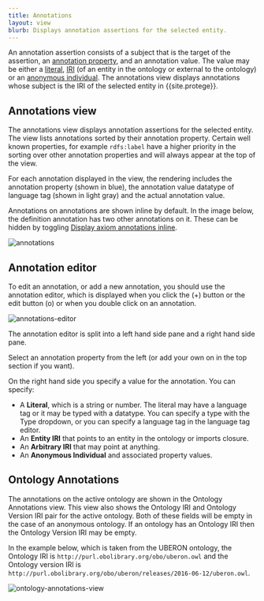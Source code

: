 ```yaml
---
title: Annotations
layout: view
blurb: Displays annotation assertions for the selected entity.
---
```


An annotation assertion consists of a subject that is the target of the assertion, an [annotation property](http://www.w3.org/TR/owl2-syntax/#Annotation_Properties), and an annotation value.  The value may be either a [literal](http://www.w3.org/TR/owl2-syntax/#Literals), [IRI](http://www.w3.org/TR/owl2-syntax/#IRIs) (of an entity in the ontology or external to the ontology) or an [anonymous individual](http://www.w3.org/TR/owl2-syntax/#Anonymous_Individuals).  The annotations view displays annotations whose subject is the IRI of the selected entity in {{site.protege}}.

## Annotations view

The annotations view displays annotation assertions for the selected entity.  The view lists annotations sorted by their annotation property.  Certain well known properties, for example ```rdfs:label``` have a higher priority in the sorting over other annotation properties and will always appear at the top of the view.

For each annotation displayed in the view, the rendering includes the annotation property (shown in blue), the annotation value datatype of language tag (shown in light gray) and the actual annotation value.

Annotations on annotations are shown inline by default.  In the image below, the definition annotation has two other annotations on it. These can be hidden by toggling [Display axiom annotations inline]({{site.baseurl}}/menus/display-axiom-annotations-inline).

![annotations]({{site.baseurl}}/assets/views/annotations/annotations.png "The annotations view")

## Annotation editor

To edit an annotation, or add a new annotation, you should use the annotation editor, which is displayed when you click the (+) button or the edit button (o) or when you double click on an annotation.

![annotations-editor]({{site.baseurl}}/assets/views/annotations/annotations-editor.png "The annotation editor")

The annotation editor is split into a left hand side pane and a right hand side pane.

Select an annotation property from the left (or add your own on in the top section if you want).

On the right hand side you specify a value for the annotation.  You can specify:

* A **Literal**, which is a string or number.  The literal may have a language tag or it may be typed with a datatype.  You can specify a type with the Type dropdown, or you can specify a language tag in the language tag editor.
* An **Entity IRI** that points to an entity in the ontology or imports closure.
* An **Arbitrary IRI** that may point at anything.
* An **Anonymous Individual** and associated property values.

## Ontology Annotations

The annotations on the active ontology are shown in the Ontology Annotations view.  This view also shows the Ontology IRI and Ontology Version IRI pair for the active ontology.  Both of these fields will be empty in the case of an anonymous ontology.  If an ontology has an Ontology IRI then the Ontology Version IRI may be empty.

In the example below, which is taken from the UBERON ontology, the Ontology IRI is ```http://purl.obolibrary.org/obo/uberon.owl``` and the Ontology version IRI is ```http://purl.obolibrary.org/obo/uberon/releases/2016-06-12/uberon.owl```.

![ontology-annotations-view]({{site.baseurl}}/assets/views/annotations/ontology-annotations.png "The ontology annotation editor")
